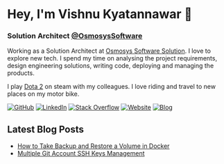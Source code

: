 # Hey, I'm Vishnu Kyatannawar 👋

### Solution Architect [@OsmosysSoftware](https://github.com/OsmosysSoftware)

Working as a Solution Architect at [Osmosys Software Solution](https://osmosys.co/). I love to explore new tech. I spend my time on analysing the project requirements, design engineering solutions, writing code, deploying and managing the products.

I play [Dota 2](https://www.dota2.com/home) on steam with my colleagues. I love riding and travel to new places on my motor bike.

[![GitHub](https://img.shields.io/badge/GitHub-vishnu--kyatannawar-red)](https://github.com/vishnu-kyatannawar)
[![LinkedIn](https://img.shields.io/badge/LinkedIn-vishnu--kyatannawar-blue)](https://www.linkedin.com/in/vishnu-kyatannawar-019b14163/)
[![Stack Overflow](https://img.shields.io/badge/Stack&nbsp;Overflow-vishnu--kyatannawar-orange)](https://stackoverflow.com/users/8141577/vishnu-kyatannawar?tab=profile)
[![Website](https://img.shields.io/badge/Website-headingtag.com-green)](https://headingtag.com/)
[![Blog](https://img.shields.io/badge/Blog-blog.headingtag.com-yellowgreen)](https://blog.headingtag.com)

## Latest Blog Posts
<!-- BLOG-POST-LIST:START -->
- [How to Take Backup and Restore a Volume in Docker](https://headingtag.com/how-to-take-backup-and-restore-a-volume-in-docker)
- [Multiple Git Account SSH Keys Management](https://headingtag.com/multiple-git-account-ssh-keys-management)
<!-- BLOG-POST-LIST:END -->

